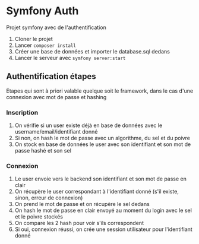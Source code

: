 # Symfony Auth
Projet symfony avec de l'authentification

1. Cloner le projet
2. Lancer `composer install`
3. Créer une base de données et importer le database.sql dedans
4. Lancer le serveur avec `symfony server:start`


## Authentification étapes
Etapes qui sont à priori valable quelque soit le framework, dans le cas d'une connexion avec mot de passe et hashing

### Inscription
1. On vérifie si un user existe déjà en base de données avec le username/email/identifiant donné
2. Si non, on hash le mot de passe avec un algorithme, du sel et du poivre
3. On stock en base de données le user avec son identifiant et son mot de passe hashé et son sel

### Connexion
1. Le user envoie vers le backend son identifiant et son mot de passe en clair
2. On récupère le user correspondant à l'identifiant donné (s'il existe, sinon, erreur de connexion)
3. On prend le mot de passe et on récupère le sel dedans
4. On hash le mot de passe en clair envoyé au moment du login avec le sel et le poivre stockés
5. On compare les 2 hash pour voir s'ils correspondent
6. Si oui, connexion réussi, on crée une session utilisateur pour l'identifiant donné